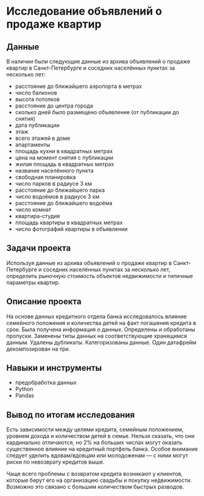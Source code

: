 # Исследование объявлений о продаже квартир

## Данные

В наличии были следующие данные из архива объявлений о продаже квартир в Санкт-Петербурге и соседних населённых пунктах за несколько лет:
- расстояние до ближайшего аэропорта в метрах
- число балконов
- высота потолков
- расстояние до центра города
- сколько дней было размещено объявление (от публикации до снятия)
- дата публикации
- этаж
- всего этажей в доме
- апартаменты
- площадь кухни в квадратных метрах
- цена на момент снятия с публикации
- жилая площадь в квадратных метрах
- название населённого пункта
- свободная планировка
- число парков в радиусе 3 км
- расстояние до ближайшего парка
- число водоёмов в радиусе 3 км
- расстояние до ближайшего водоёма
- число комнат
- квартира-студия
- площадь квартиры в квадратных метрах
- число фотографий квартиры в объявлении

## Задачи проекта

Используя данные из архива объявлений о продаже квартир в Санкт-Петербурге и соседних населённых пунктах за несколько лет, определить рыночную стоимость объектов недвижимости и типичные параметры квартир.

## Описание проекта
На основе данных кредитного отдела банка исследовалось влияние семейного положения и количества детей на факт погашения кредита в срок. Была получена информация о данных. Определены и обработаны пропуски. Заменены типы данных на соответствующие хранящимся данным. Удалены дубликаты. Категоризованы данные. Один датафрейм декомпозирован на три.

## Навыки и инструменты

- предобработка данных
- Python
- Pandas

## Вывод по итогам исследования

Есть зависимости между целями кредита, семейным положением, уровнем дохода и количеством детей в семье. Нельзя сказать, что они кардинально отличаются, но 2% на больших числах могут оказать существенное влияние на кредитный портфель банка. Особое внимание следует уделить вдовам/вдовцам или молодоженам — с ними могут риски по невозврату кредитов выше.

Чаще всего проблемы с возвратом кредита возникают у клиентов, которые берут его на организацию свадьбы и покупку недвижимости. Возможно это связано с большим количеством быстрых разводов.
